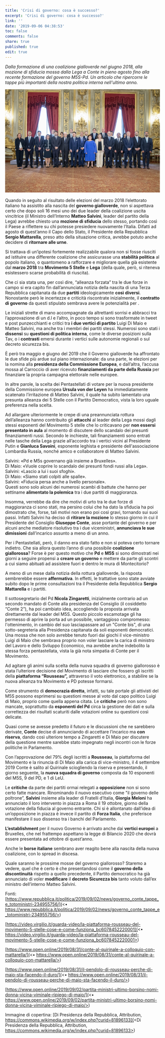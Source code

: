 ```yaml
---
title: 'Crisi di governo: cosa è successo?'
excerpt: 'Crisi di governo: cosa è successo?'
link: ''
date: '2019-09-06 04:38:53'
toc: false
comments: false
share: true
published: true
edit: true
---
```

_Dalla formazione di una coalizione gialloverde nel giugno 2018, alla mozione di sfiducia mossa dalla Lega a Conte in pieno agosto fino alla recente formazione del governo M5S-Pd. Un articolo che ripercorre le tappe più importanti della nostra politica interna nell'ultimo anno._

![](/assets/images/giuramento_governo_conte_ii.jpg)

Quando in seguito al risultato delle elezioni del marzo 2018 l’elettorato italiano ha assistito alla nascita del **governo gialloverde**, non si aspettava certo che dopo soli 16 mesi uno dei due leader della coalizione uscita vincitrice (il Ministro dell’Interno **Matteo Salvini**, leader del partito della Lega) avrebbe chiesto una **mozione di sfiducia** dello stesso, portando così il Paese a riflettere su chi potesse presiedere nuovamente l’Italia.
 Difatti ad agosto di quest’anno il Capo dello Stato, il Presidente della Repubblica **Sergio Mattarella**, preso atto della situazione critica, avrebbe potuto anche decidere di **ritornare alle urne**. 

Si trattava di un’ipotesi fortemente realizzabile qualora non si fosse riusciti ad istituire una differente coalizione che assicurasse una **stabilità politica** al popolo italiano, o quantomeno a rafforzare e migliorare quella già esistente dal **marzo 2018** tra **Movimento 5 Stelle** e **Lega** (della quale, però, si riteneva esistessero scarse probabilità di riuscita). 

Che ci sia stata una, per così dire, “alleanza forzata” tra le due forze in campo si era capito fin dall’annunciata notizia della nascita di una Terza Repubblica capitanata da due **partiti** ideologicamente **così** **diversi**.  Nonostante però le incertezze e criticità riscontrate inizialmente, il **contratto di governo** da questi stipulato sembrava avere le potenzialità per . 

Le iniziali strette di mano accompagnate da altrettanti sorrisi e abbracci tra l’approvazione di un d.l e l’altro, in poco tempo si sono trasformate in tweet e post punzecchianti e critici tra **i due vertici di partito** Luigi Di Maio e Matteo Salvini, ma anche tra i membri dei partiti stessi. Numerosi sono stati i **dissensi**  su **questioni di politica interna**, come le diverse posizioni sulla Tav, o i **contrasti** emersi durante i vertici sulle autonomie regionali o sul decreto sicurezza bis. 

È però tra maggio e giugno del 2019 che il Governo gialloverde ha affrontato le due sfide più ardue sul piano internazionale: da una parte, le elezioni per la nomina alla **presidenza della Commissione Europea**, e dall’altra, l’accusa mossa al Carroccio di aver ricevuto **finanziamenti da parte della Russia** per finanziare la propria campagna elettorale nelle europee. 

In altre parole, la scelta dei Pentastellati di votare per la nuova presidente della Commissione europea **Ursula von der Leyen** ha immediatamente scatenato l’irritazione di Matteo Salvini, il quale ha subito lamentato una presunta alleanza dei 5 Stelle con il Partito Democratico, vista la loro uguale preferenza nella scelta.

Ad allargare ulteriormente le crepe di una preannunciata rottura dell’alleanza hanno contribuito gli **attacchi** al leader della Lega mossi dagli stessi esponenti del Movimento 5 stelle che lo criticavano per **non essersi presentato in aula** al momento di discutere dello scandalo dei presunti finanziamenti russi. Secondo le inchieste, tali finanziamenti sono entrati nelle tasche della Lega grazie all’accordo tra i vertici vicini al Presidente Putin e **Gianluca Savoini**, esponente leghista e presidente dell'associazione Lombardia Russia, nonché amico e collaboratore di Matteo Salvini. 

Salvini: «Pd e M5s governano già insieme a Bruxelles». \
Di Maio: «Vuole coprire lo scandalo dei presunti fondi russi alla Lega». \
Salvini: «Lascio a lui i suoi sfoghi». \
Di Maio: «Siamo stati colpiti alle spalle». \
Salvini: «Fiducia persa anche a livello personale». \
Questi sono solo alcuni dei numerosi scambi di battute che hanno per settiname **alimentato la polemica** tra i due partiti di maggioranza. 

Insomma, verrebbe da dire che motivi di urto tra le due forze di maggioranza ci sono stati, ma persino colui che ha dato la sfiducia ha poi dimostrato che, forse, tali motivi non erano poi così gravi, tornando sui suoi passi. Infatti Salvini ha deciso di **ritirare la mozione** lo stesso giorno in cui il Presidente del Consiglio **Giuseppe Conte**, asse portante del governo e per alcuni anche mediatore risolutivo tra i due viceministri, **annunciava le sue dimissioni** dall’incarico assunto a meno di un anno. 

Per i Pentastellati, però, il danno era stato fatto e non si poteva certo tornare indietro. Che sia allora questo l’anno di una possibile **coalizione giallorossa**? Forse è per questo motivo che **Pd** e **M5S** si sono dimostrati nei giorni a seguire propensi a **creare un governo** e mettere da parte gli scontri a cui siamo abituati ad assistere fuori e dentro le mura di Montecitorio?

A meno di un mese dalla notizia della rottura gialloverde, la risposta sembrerebbe essere **affermativa**. In effetti, le trattative sono state avviate subito dopo le prime consultazioni tra il Presidente della Repubblica **Sergio Mattarella** e i partiti. 

Il sottosegretario del Pd **Nicola Zingaretti**, inizialmente contrario ad un secondo mandato di Conte alla presidenza del Consiglio (il cosiddetto “Conte 2”), ha poi cambiato idea, accogliendo la proposta arrivata direttamente dal leader del M5S. Questo piccolo escamotage gli ha permesso di  aprire la porta ad un possibile, vantaggioso compromesso: l'ottenimento, in cambio del suo lasciapassare ad un "Conte bis", di una sotto-segreteria alla Presidenza capitanata da soli esponenti democratici. Una mossa che non solo avrebbe tenuto fuori dai giochi il vice-ministro Luigi di Maio che sembrava proprio non voler lasciare la carica di ministro del Lavoro e dello Sviluppo Economico, ma avrebbe anche indebolito la stessa forza pentastellata, vista la già nota simpatia di Conte per il Movimento.  

Ad agitare gli animi sulla scelta della nuova squadra di governo giallorosso è stata l’ulteriore decisione del Movimento di lasciare che fossero gli iscritti della **piattaforma “Rousseau”,** attraverso il voto elettronico, a stabilire se la nuova alleanza tra Movimento e PD potesse formarsi. 

Come strumento di **democrazia diretta**, infatti, su tale portale gli attivisti del M5S possono esprimersi su questioni messe al voto dal capo politico Luigi di Maio, proprio come quella appena citata. Le **critiche** però non sono mancate, soprattutto da **esponenti del Pd** circa la gestione dei dati e sulla correttezza dei risultati scaturiti dalle votazioni online su questioni così delicate. 

Quasi come se avesse predetto il futuro e le discussioni che ne sarebbero derivate, **Conte** decise di annunciando di accettare l’incarico ma **con riserva**, dando così ulteriore tempo a Zingaretti e Di Maio per discutere della questione mentre sarebbe stato impegnato negli incontri con le forze politiche in Parlamento. 

Con l’approvazione del 79% degli iscritti a **Rousseau**, la piattaforma del Movimento e la rinuncia di Di Maio alla carica di vice-ministro, il 4 settembre 2019 Conte è salito al Quirinale sciogliendo la riserva e presentando, il giorno seguente, la **nuova squadra di governo** composta da 10 esponenti del M5S, 9 del PD, e 1 di LeU. 

Le **critiche** da parte dei partiti ormai relegati a **opposizione** non si sono certo fatte mancare. Rinominando il nuovo esecutivo come "il governo delle poltrone”, **Salvini** insieme alla leader di Fratelli d’Italia, **Giorgia** **Meloni** ha annunciato il loro intervento in piazza a Roma il 19 ottobre, giorno della votazione della fiducia al governo entrante. Chi si è allontanato dall’idea di un’opposizione in piazza è invece il partito di **Forza Italia**, che preferisce manifestare il suo dissenso tra i banchi del Parlamento. 

**L’establishment** per il nuovo Governo è arrivato anche dai **vertici europei** a Bruxelles, che nel frattempo aspettano la legge di Bilancio 2020 che dovrà essere presentata ad ottobre di quest’anno.

Anche le **borse italiane** sembrano aver reagito bene alla nascita della nuova coalizione, con lo spread in discesa. 

Quale saranno le prossime mosse del governo giallorosso? Staremo a vedere, quel che è certo è che presentandosi come il **governo della discontinuità** rispetto a quello precedente, il Partito democratico ha già annunciato di voler **modificare** il **decreto Sicurezza bis** tanto voluto dall’ex ministro dell’interno Matteo Salvini.

Fonti: [https://www.repubblica.it/politica/2019/09/02/news/governo_conte_tappe_e_totoministri-234955756/](<•	https://www.repubblica.it/politica/2019/09/02/news/governo_conte_tappe_e_totoministri-234955756/>)

[https://video.virgilio.it/guarda-video/la-piattaforma-rousseau-del-movimento-5-stelle-cose-e-come-funziona_bc6078452220001](<•	https://video.virgilio.it/guarda-video/la-piattaforma-rousseau-del-movimento-5-stelle-cose-e-come-funziona_bc6078452220001>)

[https://www.open.online/2019/08/31/conte-al-quirinale-a-colloquio-con-mattarella/](<•	https://www.open.online/2019/08/31/conte-al-quirinale-a-colloquio-con-mattarella/>)

[https://www.open.online/2019/08/31/il-pendolo-di-rousseau-perche-di-maio-sta-facendo-il-duro/](<•	https://www.open.online/2019/08/31/il-pendolo-di-rousseau-perche-di-maio-sta-facendo-il-duro/>)

[https://www.open.online/2019/09/02/partita-ministri-ultimo-borsino-nomi-donna-vicina-viminale-ripiego-di-maio/](<•	https://www.open.online/2019/09/02/partita-ministri-ultimo-borsino-nomi-donna-vicina-viminale-ripiego-di-maio/>)

>

Immagine di copertina: [Di Presidenza della Repubblica, Attribution, https://commons.wikimedia.org/w/index.php?curid=81896133](<Di Presidenza della Repubblica, Attribution, https://commons.wikimedia.org/w/index.php?curid=81896133>)
